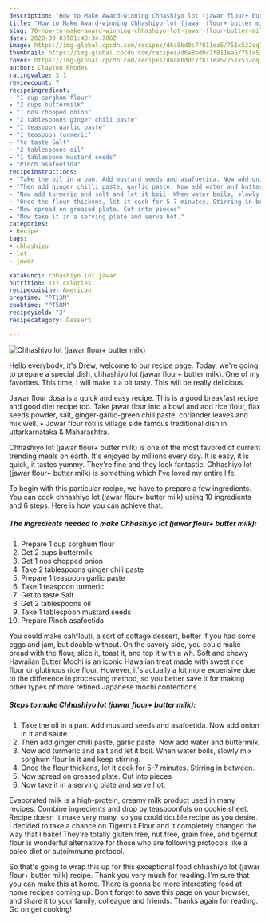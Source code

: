 ```yaml
---
description: "How to Make Award-winning Chhashiyo lot (jawar flour+ butter milk)"
title: "How to Make Award-winning Chhashiyo lot (jawar flour+ butter milk)"
slug: 70-how-to-make-award-winning-chhashiyo-lot-jawar-flour-butter-milk
date: 2020-09-03T01:48:34.700Z
image: https://img-global.cpcdn.com/recipes/d6a8bd0c7f811ea5/751x532cq70/chhashiyo-lot-jawar-flour-butter-milk-recipe-main-photo.jpg
thumbnail: https://img-global.cpcdn.com/recipes/d6a8bd0c7f811ea5/751x532cq70/chhashiyo-lot-jawar-flour-butter-milk-recipe-main-photo.jpg
cover: https://img-global.cpcdn.com/recipes/d6a8bd0c7f811ea5/751x532cq70/chhashiyo-lot-jawar-flour-butter-milk-recipe-main-photo.jpg
author: Clayton Rhodes
ratingvalue: 3.1
reviewcount: 7
recipeingredient:
- "1 cup sorghum flour"
- "2 cups buttermilk"
- "1 nos chopped onion"
- "2 tablespoons ginger chili paste"
- "1 teaspoon garlic paste"
- "1 teaspoon turmeric"
- "to taste Salt"
- "2 tablespoons oil"
- "1 tablespoon mustard seeds"
- "Pinch asafoetida"
recipeinstructions:
- "Take the oil in a pan. Add mustard seeds and asafoetida. Now add onion in it and saute."
- "Then add ginger chilli paste, garlic paste. Now add water and buttermilk."
- "Now add turmeric and salt and let it boil. When water boils, slowly mix sorghum flour in it and keep stirring."
- "Once the flour thickens, let it cook for 5-7 minutes. Stirring in between."
- "Now spread on greased plate. Cut into pieces"
- "Now take it in a serving plate and serve hot."
categories:
- Recipe
tags:
- chhashiyo
- lot
- jawar

katakunci: chhashiyo lot jawar 
nutrition: 117 calories
recipecuisine: American
preptime: "PT13M"
cooktime: "PT58M"
recipeyield: "2"
recipecategory: Dessert

---
```



![Chhashiyo lot (jawar flour+ butter milk)](https://img-global.cpcdn.com/recipes/d6a8bd0c7f811ea5/751x532cq70/chhashiyo-lot-jawar-flour-butter-milk-recipe-main-photo.jpg)

Hello everybody, it's Drew, welcome to our recipe page. Today, we're going to prepare a special dish, chhashiyo lot (jawar flour+ butter milk). One of my favorites. This time, I will make it a bit tasty. This will be really delicious.

Jawar flour dosa is a quick and easy recipe. This is a good breakfast recipe and good diet recipe too. Take jawar flour into a bowl and add rice flour, flax seeds powder, salt, ginger-garlic-green chili paste, coriander leaves and mix well. • Jowar flour roti is village side famous treditional dish in uttarkarnataka &amp; Maharashtra.

Chhashiyo lot (jawar flour+ butter milk) is one of the most favored of current trending meals on earth. It's enjoyed by millions every day. It is easy, it is quick, it tastes yummy. They're fine and they look fantastic. Chhashiyo lot (jawar flour+ butter milk) is something which I've loved my entire life.


To begin with this particular recipe, we have to prepare a few ingredients. You can cook chhashiyo lot (jawar flour+ butter milk) using 10 ingredients and 6 steps. Here is how you can achieve that.

##### The ingredients needed to make Chhashiyo lot (jawar flour+ butter milk):

1. Prepare 1 cup sorghum flour
1. Get 2 cups buttermilk
1. Get 1 nos chopped onion
1. Take 2 tablespoons ginger chili paste
1. Prepare 1 teaspoon garlic paste
1. Take 1 teaspoon turmeric
1. Get to taste Salt
1. Get 2 tablespoons oil
1. Take 1 tablespoon mustard seeds
1. Prepare Pinch asafoetida


You could make cahflouti, a sort of cottage dessert, better if you had some eggs and jam, but doable without. On the savory side, you could make bread with the flour, slice it, toast it, and top it with a wh. Soft and chewy Hawaiian Butter Mochi is an iconic Hawaiian treat made with sweet rice flour or glutinous rice flour. However, it&#39;s actually a lot more expensive due to the difference in processing method, so you better save it for making other types of more refined Japanese mochi confections. 

##### Steps to make Chhashiyo lot (jawar flour+ butter milk):

1. Take the oil in a pan. Add mustard seeds and asafoetida. Now add onion in it and saute.
1. Then add ginger chilli paste, garlic paste. Now add water and buttermilk.
1. Now add turmeric and salt and let it boil. When water boils, slowly mix sorghum flour in it and keep stirring.
1. Once the flour thickens, let it cook for 5-7 minutes. Stirring in between.
1. Now spread on greased plate. Cut into pieces
1. Now take it in a serving plate and serve hot.


Evaporated milk is a high-protein, creamy milk product used in many recipes. Combine ingredients and drop by teaspoonfuls on cookie sheet. Recipe doesn &#39;t make very many, so you could double recipe as you desire. I decided to take a chance on Tigernut Flour and it completely changed the way that I bake! They&#39;re totally gluten free, nut free, grain free, and tigernut flour is wonderful alternative for those who are following protocols like a paleo diet or autoimmune protocol. 

So that's going to wrap this up for this exceptional food chhashiyo lot (jawar flour+ butter milk) recipe. Thank you very much for reading. I'm sure that you can make this at home. There is gonna be more interesting food at home recipes coming up. Don't forget to save this page on your browser, and share it to your family, colleague and friends. Thanks again for reading. Go on get cooking!
